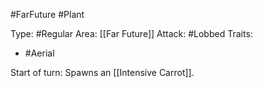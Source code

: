 #FarFuture #Plant 

Type: #Regular 
Area: [[Far Future]]
Attack: #Lobbed
Traits:
- #Aerial

Start of turn: Spawns an [[Intensive Carrot]].